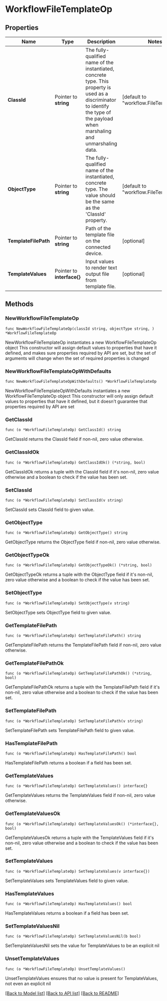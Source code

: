 # WorkflowFileTemplateOp

## Properties

Name | Type | Description | Notes
------------ | ------------- | ------------- | -------------
**ClassId** | Pointer to **string** | The fully-qualified name of the instantiated, concrete type. This property is used as a discriminator to identify the type of the payload when marshaling and unmarshaling data. | [default to "workflow.FileTemplateOp"]
**ObjectType** | Pointer to **string** | The fully-qualified name of the instantiated, concrete type. The value should be the same as the &#39;ClassId&#39; property. | [default to "workflow.FileTemplateOp"]
**TemplateFilePath** | Pointer to **string** | Path of the template file on the connected device. | [optional] 
**TemplateValues** | Pointer to **interface{}** | Input values to render text output file from template file. | [optional] 

## Methods

### NewWorkflowFileTemplateOp

`func NewWorkflowFileTemplateOp(classId string, objectType string, ) *WorkflowFileTemplateOp`

NewWorkflowFileTemplateOp instantiates a new WorkflowFileTemplateOp object
This constructor will assign default values to properties that have it defined,
and makes sure properties required by API are set, but the set of arguments
will change when the set of required properties is changed

### NewWorkflowFileTemplateOpWithDefaults

`func NewWorkflowFileTemplateOpWithDefaults() *WorkflowFileTemplateOp`

NewWorkflowFileTemplateOpWithDefaults instantiates a new WorkflowFileTemplateOp object
This constructor will only assign default values to properties that have it defined,
but it doesn't guarantee that properties required by API are set

### GetClassId

`func (o *WorkflowFileTemplateOp) GetClassId() string`

GetClassId returns the ClassId field if non-nil, zero value otherwise.

### GetClassIdOk

`func (o *WorkflowFileTemplateOp) GetClassIdOk() (*string, bool)`

GetClassIdOk returns a tuple with the ClassId field if it's non-nil, zero value otherwise
and a boolean to check if the value has been set.

### SetClassId

`func (o *WorkflowFileTemplateOp) SetClassId(v string)`

SetClassId sets ClassId field to given value.


### GetObjectType

`func (o *WorkflowFileTemplateOp) GetObjectType() string`

GetObjectType returns the ObjectType field if non-nil, zero value otherwise.

### GetObjectTypeOk

`func (o *WorkflowFileTemplateOp) GetObjectTypeOk() (*string, bool)`

GetObjectTypeOk returns a tuple with the ObjectType field if it's non-nil, zero value otherwise
and a boolean to check if the value has been set.

### SetObjectType

`func (o *WorkflowFileTemplateOp) SetObjectType(v string)`

SetObjectType sets ObjectType field to given value.


### GetTemplateFilePath

`func (o *WorkflowFileTemplateOp) GetTemplateFilePath() string`

GetTemplateFilePath returns the TemplateFilePath field if non-nil, zero value otherwise.

### GetTemplateFilePathOk

`func (o *WorkflowFileTemplateOp) GetTemplateFilePathOk() (*string, bool)`

GetTemplateFilePathOk returns a tuple with the TemplateFilePath field if it's non-nil, zero value otherwise
and a boolean to check if the value has been set.

### SetTemplateFilePath

`func (o *WorkflowFileTemplateOp) SetTemplateFilePath(v string)`

SetTemplateFilePath sets TemplateFilePath field to given value.

### HasTemplateFilePath

`func (o *WorkflowFileTemplateOp) HasTemplateFilePath() bool`

HasTemplateFilePath returns a boolean if a field has been set.

### GetTemplateValues

`func (o *WorkflowFileTemplateOp) GetTemplateValues() interface{}`

GetTemplateValues returns the TemplateValues field if non-nil, zero value otherwise.

### GetTemplateValuesOk

`func (o *WorkflowFileTemplateOp) GetTemplateValuesOk() (*interface{}, bool)`

GetTemplateValuesOk returns a tuple with the TemplateValues field if it's non-nil, zero value otherwise
and a boolean to check if the value has been set.

### SetTemplateValues

`func (o *WorkflowFileTemplateOp) SetTemplateValues(v interface{})`

SetTemplateValues sets TemplateValues field to given value.

### HasTemplateValues

`func (o *WorkflowFileTemplateOp) HasTemplateValues() bool`

HasTemplateValues returns a boolean if a field has been set.

### SetTemplateValuesNil

`func (o *WorkflowFileTemplateOp) SetTemplateValuesNil(b bool)`

 SetTemplateValuesNil sets the value for TemplateValues to be an explicit nil

### UnsetTemplateValues
`func (o *WorkflowFileTemplateOp) UnsetTemplateValues()`

UnsetTemplateValues ensures that no value is present for TemplateValues, not even an explicit nil

[[Back to Model list]](../README.md#documentation-for-models) [[Back to API list]](../README.md#documentation-for-api-endpoints) [[Back to README]](../README.md)


